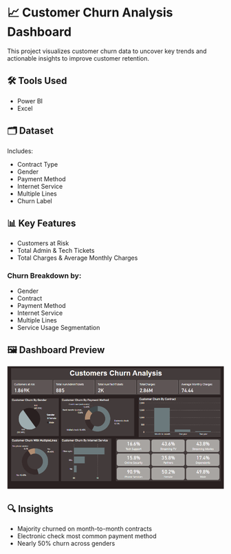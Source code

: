 # 📈 Customer Churn Analysis Dashboard
This project visualizes customer churn data to uncover key trends and actionable insights to improve customer retention.

## 🛠 Tools Used
- Power BI
- Excel

## 🗂 Dataset
Includes:
- Contract Type
- Gender
- Payment Method
- Internet Service
- Multiple Lines
- Churn Label

## 📊 Key Features
- Customers at Risk
- Total Admin & Tech Tickets
- Total Charges & Average Monthly Charges

### Churn Breakdown by:
- Gender
- Contract
- Payment Method
- Internet Service
- Multiple Lines
- Service Usage Segmentation

## 🖼 Dashboard Preview

![Dashboard](https://github.com/MuhammadFurqanMohsin25Apr/Customers_Churn_Analysis/blob/main/Dashboard5.png)


## 🔍 Insights
- Majority churned on month-to-month contracts
- Electronic check most common payment method
- Nearly 50% churn across genders
